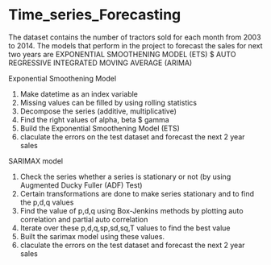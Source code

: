 # Time_series_Forecasting
The dataset contains the number of tractors sold for each month from 2003 to 2014. The models  that perform in the project to forecast the sales for next two years are EXPONENTIAL SMOOTHENING MODEL (ETS) $ AUTO REGRESSIVE INTEGRATED MOVING AVERAGE (ARIMA)

Exponential Smoothening Model

1. Make datetime as an index variable
2. Missing values can be filled by using rolling statistics
3. Decompose the series (additive, multiplicative)
4. Find the right values of alpha, beta $ gamma
5. Build the Exponential Smoothening Model (ETS)
6. claculate the errors on the test dataset and forecast the next 2 year sales

SARIMAX model

1. Check the series whether a series is stationary or not (by using Augmented Ducky Fuller (ADF) Test)
2. Certain transformations are done to make series stationary and to find the p,d,q values
3. Find the value of p,d,q using Box-Jenkins methods by plotting auto correlation and partial auto correlation
5. Iterate over these p,d,q,sp,sd,sq,T values to find the best value
6. Built the sarimax model using these values.
7. claculate the errors on the test dataset and forecast the next 2 year sales


